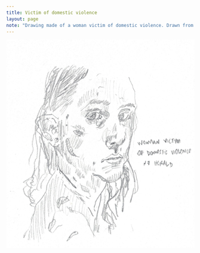 ```yaml
---
title: Victim of domestic violence
layout: page
note: "Drawing made of a woman victim of domestic violence. Drawn from a journal picture."
---
```


<img src="/assets/pages/art/images/domestic-violence.png">
